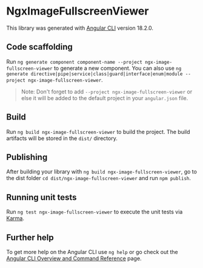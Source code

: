 # NgxImageFullscreenViewer

This library was generated with [Angular CLI](https://github.com/angular/angular-cli) version 18.2.0.

## Code scaffolding

Run `ng generate component component-name --project ngx-image-fullscreen-viewer` to generate a new component. You can also use `ng generate directive|pipe|service|class|guard|interface|enum|module --project ngx-image-fullscreen-viewer`.
> Note: Don't forget to add `--project ngx-image-fullscreen-viewer` or else it will be added to the default project in your `angular.json` file. 

## Build

Run `ng build ngx-image-fullscreen-viewer` to build the project. The build artifacts will be stored in the `dist/` directory.

## Publishing

After building your library with `ng build ngx-image-fullscreen-viewer`, go to the dist folder `cd dist/ngx-image-fullscreen-viewer` and run `npm publish`.

## Running unit tests

Run `ng test ngx-image-fullscreen-viewer` to execute the unit tests via [Karma](https://karma-runner.github.io).

## Further help

To get more help on the Angular CLI use `ng help` or go check out the [Angular CLI Overview and Command Reference](https://angular.dev/tools/cli) page.
